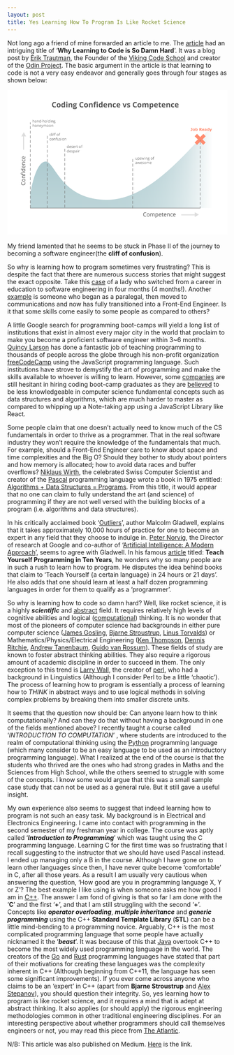 ```yaml
---
layout: post
title: Yes Learning How To Program Is Like Rocket Science
---
```

Not long ago a friend of mine forwarded an article to me. The [article](https://www.vikingcodeschool.com/posts/why-learning-to-code-is-so-damn-hard) had an intriguing title of ‘**Why Learning to Code is So Damn Hard**’. It was a blog post by [Erik Trautman](http://www.eriktrautman.com/), the Founder of the [Viking Code School](https://www.vikingcodeschool.com/) and creator of the [Odin Project](https://www.theodinproject.com/). The basic argument in the article is that learning to code is not a very easy endeavor and generally goes through four stages as shown below:

![coding confidence](https://github.com/theafricanengineer/theafricanengineer.github.io/blob/master/img/coding_confidence_competence.png)

My friend lamented that he seems to be stuck in Phase II of the journey to becoming a software engineer(the **cliff of confusion**).

So why is learning how to program sometimes very frustrating? This is despite the fact that there are numerous success stories that might suggest the exact opposite. Take this [case](https://www.themuse.com/advice/how-i-went-from-a-career-in-education-to-an-employed-software-engineer-in-4-months) of a lady who switched from a career in education to software engineering in four months (4 months!). Another [example](https://www.themuse.com/advice/i-started-as-a-paralegal-now-im-a-front-end-engineerheres-how-i-did-it) is someone who began as a paralegal, then moved to communications and now has fully transitioned into a Front-End Engineer. Is it that some skills come easily to some people as compared to others?

A little Google search for programming boot-camps will yield a long list of institutions that exist in almost every major city in the world that proclaim to make you become a proficient software engineer within 3~6 months. [Quincy Larson](https://medium.freecodecamp.com/@quincylarson) has done a fantastic job of teaching programming to thousands of people across the globe through his non-profit organization [freeCodeCamp](https://www.freecodecamp.com/) using the JavaScript programming language. Such institutions have strove to demystify the art of programming and make the skills available to whoever is willing to learn. However, some [companies](http://www.businessinsider.com/google-says-coding-bootcamp-graduates-need-additional-training-2016-12?IR=T) are still hesitant in hiring coding boot-camp graduates as they are [believed](https://www.bloomberg.com/news/features/2016-12-06/want-a-job-in-silicon-valley-keep-away-from-coding-schools) to be less knowledgeable in computer science fundamental concepts such as data structures and algorithms, which are much harder to master as compared to whipping up a Note-taking app using a JavaScript Library like React.

Some people claim that one doesn’t actually need to know much of the CS fundamentals in order to thrive as a programmer. That in the real software industry they won’t require the knowledge of the fundamentals that much. For example, should a Front-End Engineer care to know about space and time complexities and the Big O? Should they bother to study about pointers and how memory is allocated; how to avoid data races and buffer overflows? [Niklaus Wirth](https://en.wikipedia.org/wiki/Niklaus_Wirth), the celebrated Swiss Computer Scientist and creator of the [Pascal](https://en.wikipedia.org/wiki/Pascal_%28programming_language%29) programming language wrote a book in 1975 entitled: [Algorithms + Data Structures = Programs](https://www.amazon.com/Algorithms-Structures-Prentice-Hall-Automatic-Computation/dp/0130224189). From this title, it would appear that no one can claim to fully understand the art (and science) of programming if they are not well versed with the building blocks of a program (i.e. algorithms and data structures).

In his critically acclaimed book ‘[Outliers](https://www.amazon.co.uk/Outliers-Story-Success-Malcolm-Gladwell/dp/0141036257)’, author Malcolm Gladwell, explains that it takes approximately 10,000 hours of practice for one to become an expert in any field that they choose to indulge in. [Peter Norvig](https://www.linkedin.com/in/pnorvig/), the Director of research at Google and co-author of ‘[Artificial Intelligence: A Modern Approach](https://www.amazon.com/Artificial-Intelligence-Modern-Approach-3rd/dp/0136042597)’, seems to agree with Gladwell. In his famous [article](http://norvig.com/21-days.html) titled: **Teach Yourself Programming in Ten Years**, he wonders why so many people are in such a rush to learn how to program. He disputes the idea behind books that claim to ‘Teach Yourself {a certain language} in 24 hours or 21 days’. He also adds that one should learn at least a half dozen programming languages in order for them to qualify as a ‘programmer’.

So why is learning how to code so damn hard? Well, like rocket science, it is a highly ***scientific*** and [abstract](https://en.wikipedia.org/wiki/Abstraction_%28software_engineering%29) field. It requires relatively high levels of cognitive abilities and logical ([computational](https://en.wikipedia.org/wiki/Computational_thinking)) thinking. It is no wonder that most of the pioneers of computer science had backgrounds in either pure computer science ([James Gosling](https://en.wikipedia.org/wiki/James_Gosling), [Bjarne Stroustrup](https://en.wikipedia.org/wiki/Bjarne_Stroustrup), [Linus Torvalds](https://en.wikipedia.org/wiki/Linus_Torvalds)) or Mathematics/Physics/Electrical Engineering ([Ken Thompson](https://en.wikipedia.org/wiki/Ken_Thompson), [Dennis Ritchie](https://en.wikipedia.org/wiki/Dennis_Ritchie), [Andrew Tanenbaum](https://en.wikipedia.org/wiki/Andrew_S._Tanenbaum), [Guido van Rossum](https://en.wikipedia.org/wiki/Guido_van_Rossum)). These fields of study are known to foster abstract thinking abilities. They also require a rigorous amount of academic discipline in order to succeed in them. The only exception to this trend is [Larry Wall](https://en.wikipedia.org/wiki/Larry_Wall), the creator of [perl](https://www.perl.org/), who had a background in Linguistics (Although I consider Perl to be a little ‘chaotic’). The process of learning how to program is essentially a process of learning how to *THINK* in abstract ways and to use logical methods in solving complex problems by breaking them into smaller discrete units.

It seems that the question now should be: Can anyone learn how to think computationally? And can they do that without having a background in one of the fields mentioned above? I recently taught a course called ‘*INTRODUCTION TO COMPUTATION*’ , where students are introduced to the realm of computational thinking using the [Python](https://www.python.org/) programming language (which many consider to be an easy language to be used as an introductory programming language). What I realized at the end of the course is that the students who thrived are the ones who had strong grades in Maths and the Sciences from High School, while the others seemed to struggle with some of the concepts. I know some would argue that this was a small sample case study that can not be used as a general rule. But it still gave a useful insight.

My own experience also seems to suggest that indeed learning how to program is not such an easy task. My background is in Electrical and Electronics Engineering. I came into contact with programming in the second semester of my freshman year in college. The course was aptly called ‘***Introduction to Programming***’ which was taught using the C programming language. Learning C for the first time was so frustrating that I recall suggesting to the instructor that we should have used Pascal instead. I ended up managing only a B in the course. Although I have gone on to learn other languages since then, I have never quite become ‘comfortable’ in C, after all those years. As a result I am usually very cautious when answering the question, ‘How good are you in programming language X, Y or Z’? The best example I like using is when someone asks me how good I am in [C++](https://isocpp.org/). The answer I am fond of giving is that so far I am done with the ‘**C**’ and the first ‘**+**’, and that I am still struggling with the second ‘**+**’. Concepts like ***operator overloading***, ***multiple inheritance*** and ***generic programming*** using the C++ **Standard Template Library** (**STL**) can be a little mind-bending to a programming novice. Arguably, C++ is the most complicated programming language that some people have actually nicknamed it the ‘***beast***’. It was because of this that [Java](https://en.wikipedia.org/wiki/Java_%28programming_language%29) overtook C++ to become the most widely used programming language in the world. The creators of the [Go](https://golang.org/) and [Rust](https://www.rust-lang.org/en-US/) programming languages have stated that part of their motivations for creating these languages was the complexity inherent in C++ (Although beginning from C++11, the language has seen some significant improvements). If you ever come across anyone who claims to be an ‘expert’ in C++ (apart from **Bjarne Stroustrup** and [Alex Stepanov](https://en.wikipedia.org/wiki/Alexander_Stepanov)), you should question their integrity.
So, yes learning how to program is like rocket science, and it requires a mind that is adept at abstract thinking. It also applies (or should apply) the rigorous engineering methodologies common in other traditional engineering disciplines. For an interesting perspective about whether programmers should call themselves engineers or not, you may read this piece from [The Atlantic](https://www.theatlantic.com/technology/archive/2015/11/programmers-should-not-call-themselves-engineers/414271/).


N/B: This article was also published on Medium. [Here](https://medium.com/@chiedo.chrispine/yes-learning-how-to-program-is-like-rocket-science-a6e68698927b) is the link.